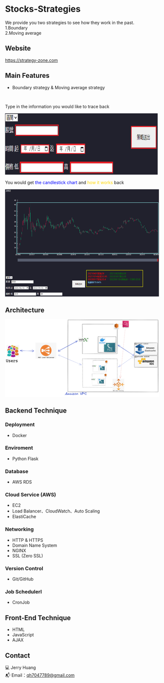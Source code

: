 # Stocks-Strategies
  We provide you two strategies to see how they work in the past.
  <br>
  1.Boundary
  <br>
  2.Moving average

## Website
https://strategy-zone.com
## Main Features
* Boundary strategy & Moving average strategy
<br>

Type in the information you would like to trace back
  <p>
    <img src="https://github.com/qh70/stock-strategies/blob/main/static/type%20in%20red.png" width="500px" height="200px" object-fit="cover">
  </p>
You would get <font color=#0000FF>the candlestick chart</font> and <font color=#FFD700>how it works</font> back
  <p>
    <img src="https://github.com/qh70/stock-strategies/blob/main/static/result%20for%20boundary.png" width="700px" height="350px" object-fit="cover">
  </p>

## Architecture
<p>
<img src="https://github.com/qh70/stock-strategies/blob/main/static/%E6%9E%B6%E6%A7%8B%E5%9C%96.png">
</p>

## Backend Technique
### Deployment
* Docker

### Enviroment
* Python Flask

### Database
* AWS RDS

### Cloud Service (AWS)
* EC2
* Load Balancer、CloudWatch、Auto Scaling
* ElastiCache      

### Networking
* HTTP & HTTPS
* Domain Name System
* NGINX
* SSL (Zero SSL)

### Version Control
* Git/GitHub

### Job Schedulerl
* CronJob

## Front-End Technique
* HTML
* JavaScript
* AJAX

## Contact
💻 Jerry Huang
<br>
📬 Email：<a href="qh7047789@gmail.com">qh7047789@gmail.com</a>
